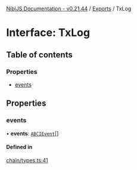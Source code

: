 [NibiJS Documentation - v0.21.44](../intro.md) / [Exports](../modules.md) / TxLog

# Interface: TxLog

## Table of contents

### Properties

- [events](TxLog.md#events)

## Properties

### events

• **events**: [`ABCIEvent`](ABCIEvent.md)[]

#### Defined in

[chain/types.ts:41](https://github.com/NibiruChain/ts-sdk/blob/b09b5db/packages/nibijs/src/chain/types.ts#L41)
